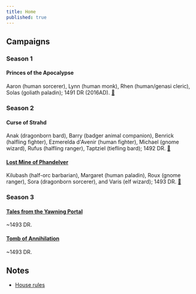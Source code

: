 ```yaml
---
title: Home
published: true
---
```


## Campaigns

### Season 1

#### Princes of the Apocalypse

Aaron (human sorcerer), Lynn (human monk), Rhen (human/genasi cleric), Solas (goliath paladin); 1491 DR (2016AD). [🎲](/ "Sam Clements, 2016-2017")

### Season 2

#### Curse of Strahd

Anak (dragonborn bard), Barry (badger animal companion), Benrick (halfling fighter), Ezmerelda d'Avenir (human fighter), Michael (gnome wizard), Rufus (halfling ranger), Taptziel (tiefling bard); 1492 DR. [🎲](/ "Sam Clements, 2017-2018")

#### [Lost Mine of Phandelver][lmop]

Kilubash (half-orc barbarian), Margaret (human paladin), Roux (gnome ranger), Sora (dragonborn sorcerer), and Varis (elf wizard); 1493 DR. [🎲](/ "Sam Clements, 2018")

### Season 3

#### [Tales from the Yawning Portal][tftyp]

~1493 DR.

#### [Tomb of Annihilation][toa]

~1493 DR.

## Notes

* [House rules][house-rules]

[lmop]: lost-mine-of-phandelver.md
[toa]: tomb-of-annihilation.md
[tftyp]: tales-from-the-yawning-portal.md
[house-rules]: house-rules.md
